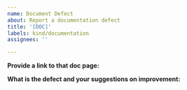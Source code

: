 ```yaml
---
name: Document Defect
about: Report a documentation defect
title: '[DOC]'
labels: kind/documentation
assignees: ''

---
```


**Provide a link to that doc page:**

**What is the defect and your suggestions on improvement:**